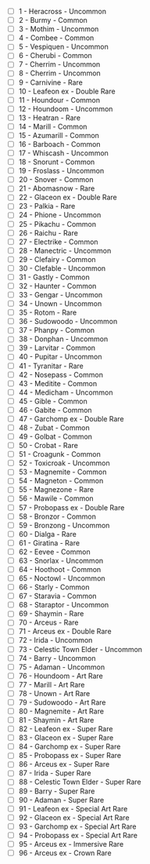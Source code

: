 - [ ] 1 - Heracross - Uncommon 
- [ ] 2 - Burmy - Common 
- [ ] 3 - Mothim - Uncommon 
- [ ] 4 - Combee - Common 
- [ ] 5 - Vespiquen - Uncommon 
- [ ] 6 - Cherubi - Common 
- [ ] 7 - Cherrim - Uncommon 
- [ ] 8 - Cherrim - Uncommon 
- [ ] 9 - Carnivine - Rare 
- [ ] 10 - Leafeon ex - Double Rare 
- [ ] 11 - Houndour - Common 
- [ ] 12 - Houndoom - Uncommon 
- [ ] 13 - Heatran - Rare 
- [ ] 14 - Marill - Common 
- [ ] 15 - Azumarill - Common 
- [ ] 16 - Barboach - Common 
- [ ] 17 - Whiscash - Uncommon 
- [ ] 18 - Snorunt - Common 
- [ ] 19 - Froslass - Uncommon 
- [ ] 20 - Snover - Common 
- [ ] 21 - Abomasnow - Rare 
- [ ] 22 - Glaceon ex - Double Rare 
- [ ] 23 - Palkia - Rare 
- [ ] 24 - Phione - Uncommon 
- [ ] 25 - Pikachu - Common 
- [ ] 26 - Raichu - Rare 
- [ ] 27 - Electrike - Common 
- [ ] 28 - Manectric - Uncommon 
- [ ] 29 - Clefairy - Common 
- [ ] 30 - Clefable - Uncommon 
- [ ] 31 - Gastly - Common 
- [ ] 32 - Haunter - Common 
- [ ] 33 - Gengar - Uncommon 
- [ ] 34 - Unown - Uncommon 
- [ ] 35 - Rotom - Rare 
- [ ] 36 - Sudowoodo - Uncommon 
- [ ] 37 - Phanpy - Common 
- [ ] 38 - Donphan - Uncommon 
- [ ] 39 - Larvitar - Common 
- [ ] 40 - Pupitar - Uncommon 
- [ ] 41 - Tyranitar - Rare 
- [ ] 42 - Nosepass - Common 
- [ ] 43 - Meditite - Common 
- [ ] 44 - Medicham - Uncommon 
- [ ] 45 - Gible - Common 
- [ ] 46 - Gabite - Common 
- [ ] 47 - Garchomp ex - Double Rare 
- [ ] 48 - Zubat - Common 
- [ ] 49 - Golbat - Common 
- [ ] 50 - Crobat - Rare 
- [ ] 51 - Croagunk - Common 
- [ ] 52 - Toxicroak - Uncommon 
- [ ] 53 - Magnemite - Common 
- [ ] 54 - Magneton - Common 
- [ ] 55 - Magnezone - Rare 
- [ ] 56 - Mawile - Common 
- [ ] 57 - Probopass ex - Double Rare 
- [ ] 58 - Bronzor - Common 
- [ ] 59 - Bronzong - Uncommon 
- [ ] 60 - Dialga - Rare 
- [ ] 61 - Giratina - Rare 
- [ ] 62 - Eevee - Common 
- [ ] 63 - Snorlax - Uncommon 
- [ ] 64 - Hoothoot - Common 
- [ ] 65 - Noctowl - Uncommon 
- [ ] 66 - Starly - Common 
- [ ] 67 - Staravia - Common 
- [ ] 68 - Staraptor - Uncommon 
- [ ] 69 - Shaymin - Rare 
- [ ] 70 - Arceus - Rare 
- [ ] 71 - Arceus ex - Double Rare 
- [ ] 72 - Irida - Uncommon 
- [ ] 73 - Celestic Town Elder - Uncommon 
- [ ] 74 - Barry - Uncommon 
- [ ] 75 - Adaman - Uncommon 
- [ ] 76 - Houndoom - Art Rare 
- [ ] 77 - Marill - Art Rare 
- [ ] 78 - Unown - Art Rare 
- [ ] 79 - Sudowoodo - Art Rare 
- [ ] 80 - Magnemite - Art Rare 
- [ ] 81 - Shaymin - Art Rare 
- [ ] 82 - Leafeon ex - Super Rare 
- [ ] 83 - Glaceon ex - Super Rare 
- [ ] 84 - Garchomp ex - Super Rare 
- [ ] 85 - Probopass ex - Super Rare 
- [ ] 86 - Arceus ex - Super Rare 
- [ ] 87 - Irida - Super Rare 
- [ ] 88 - Celestic Town Elder - Super Rare 
- [ ] 89 - Barry - Super Rare 
- [ ] 90 - Adaman - Super Rare 
- [ ] 91 - Leafeon ex - Special Art Rare 
- [ ] 92 - Glaceon ex - Special Art Rare 
- [ ] 93 - Garchomp ex - Special Art Rare 
- [ ] 94 - Probopass ex - Special Art Rare 
- [ ] 95 - Arceus ex - Immersive Rare 
- [ ] 96 - Arceus ex - Crown Rare 
